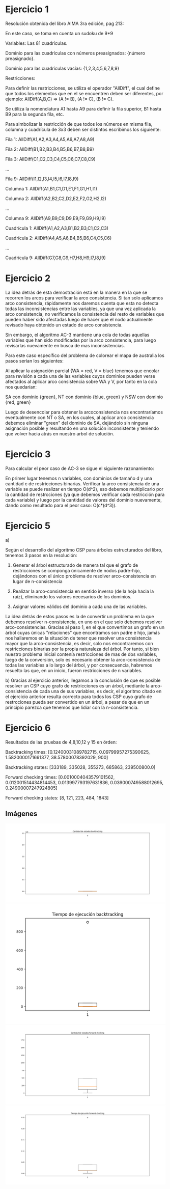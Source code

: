 # Ejercicio 1
Resolución obtenida del libro AIMA 3ra edición, pag 213:

En este caso, se toma en cuenta un sudoku de 9*9

Variables: Las 81 cuadrículas.

Dominio para las cuadrículas con números preasignados: {número preasignado}.

Dominio para las cuadrículas vacías: {1,2,3,4,5,6,7,8,9}

Restricciones:

Para definir las restricciones, se utiliza el operador "AllDiff", el cual define que todos los elementos
que en el se encuentren deben ser diferentes, por ejemplo: AllDiff(A,B,C) => (A != B), (A != C), (B != C).

Se utiliza la nomenclatura A1 hasta A9 para definir la fila superior, B1 hasta B9 para la segunda fila, etc.

Para simbolizar la restricción de que todos los números en misma fila, columna y cuadrícula de 3x3 deben ser distintos escribimos los siguiente:

Fila 1: AllDiff(A1,A2,A3,A4,A5,A6,A7,A8,A9)

Fila 2: AllDiff(B1,B2,B3,B4,B5,B6,B7,B8,B9)

Fila 3: AllDiff(C1,C2,C3,C4,C5,C6,C7,C8,C9)

...

Fila 9: AllDiff(I1,I2,I3,I4,I5,I6,I7,I8,I9)

Columna 1: AllDiff(A1,B1,C1,D1,E1,F1,G1,H1,I1)

Columna 2: AllDiff(A2,B2,C2,D2,E2,F2,G2,H2,I2)

...

Columna 9: AllDiff(A9,B9,C9,D9,E9,F9,G9,H9,I9)

Cuadrícula 1: AllDiff(A1,A2,A3,B1,B2,B3,C1,C2,C3)

Cuadrícula 2: AllDiff(A4,A5,A6,B4,B5,B6,C4,C5,C6)

...

Cuadrícula 9: AllDiff(G7,G8,G9,H7,H8,H9,I7,I8,I9)

# Ejercicio 2

La idea detrás de esta demostración está en la manera en la que se recorren los arcos para verificar la arco consistencia.
Si tan solo aplicamos arco consistencia, rápidamente nos daremos cuenta que esta no detecta todas las inconsistencias entre las variables,
ya que una vez aplicada la arco consistencia, no verificamos la consistencia del resto de variables que pueden haber sido afectadas luego 
de hacer que el nodo actualmente revisado haya obtenido un estado de arco consistencia.

Sin embargo, el algoritmo AC-3 mantiene una cola de todas aquellas variables que han sido modificadas por la arco consistencia, para luego
revisarlas nuevamente en busca de mas inconsistencias.

Para este caso específico del problema de colorear el mapa de australia los pasos serían los siguientes:

Al aplicar la asignación parcial {WA = red, V = blue} tenemos que encolar para revisión a cada una de las variables
cuyos dominios pueden verse afectados al aplicar arco consistencia sobre WA y V, por tanto en la cola nos quedarían:

SA con dominio {green}, NT con dominio {blue, green} y NSW con dominio {red, green}

Luego de desencolar para obtener la arcoconsistencia nos encontraríamos eventualmente con NT o SA,
en los cuales, al aplicar arco consistencia debemos eliminar "green" del dominio de SA, dejándolo sin ninguna asignación posible y resultando
en una solución inconsistente y teniendo que volver hacia atrás en nuestro arbol de solución.

# Ejercicio 3

Para calcular el peor caso de AC-3 se sigue el siguiente razonamiento:

En primer lugar tenemos n variables, con dominios de tamaño d y una cantidad c de restricciones binarias.
Verificar la arco consistencia de una variable se puede realizar en tiempo O(d^2), eso debemos multiplicarlo por la cantidad de restrcciones (ya que debemos verificar cada restricción para cada variable) y luego por la cantidad de valores del dominio nuevamente, dando como resultado para el peor caso: O(c*(d^3)).

# Ejercicio 5

a)

Según el desarrollo del algoritmo CSP para árboles estructurados del libro, tenemos 3 pasos en la resolución:

1) Generar el árbol estructurado de manera tal que el grafo de restricciones se componga únicamente de nodos padre-hijo, dejándonos
con el único problema de resolver arco-consistencia en lugar de n-consistencia 

2) Realizar la arco-consistencia en sentido inverso (de la hoja hacia la raiz), eliminando los valores necesarios de los dominios.

3) Asignar valores válidos del dominio a cada una de las variables.

La idea detrás de estos pasos es la de convertir un problema en la que debemos resolver n-consistencia, en uno en el que solo debemos resolver
arco-consistencias. Gracias al paso 1, en el que convertimos un grafo en un árbol cuyas únicas "relaciones" que encontramos son padre e hijo,
jamás nos hallaremos en la situación de tener que resolver una consistencia mayor que la arco-consistencia, es decir, solo nos encontraremos
con restricciones binarias por la propia naturaleza del árbol. Por tanto, si bien nuestro problema inicial contenía restricciones de mas de
dos variables, luego de la conversión, solo es necesario obtener la arco-consistencia de todas las variables a lo largo del árbol, y por
consecuencia, habremos resuelto las que, en un inicio, fueron restricciones de n variables.

b) Gracias al ejercicio anterior, llegamos a la conclusión de que es posible resolver un CSP cuyo grafo de restricciones es un árbol, mediante
la arco-consistencia de cada una de sus variables, es decir, el algoritmo citado en el ejercicio anterior resulta correcto para todos los
CSP cuyo grafo de restrcciones pueda ser convertido en un árbol, a pesar de que en un principio parezca que tenemos que lidiar con la
n-consistencia. 

# Ejercicio 6

Resultados de las pruebas de 4,8,10,12 y 15 en órden:


Backtracking times: [0.12400031089782715, 0.09799957275390625, 1.5820000171661377, 38.57800078392029, 900]

Backtracking states: [333189, 335028, 355273, 685863, 239500800.0]

Forward checking times: [0.0010004043579101562, 0.012001514434814453, 0.013997793197631836, 0.039000749588012695, 0.24900007247924805]

Forward checking states: [8, 121, 223, 484, 1843]

## Imágenes

![img](https://github.com/Juanma1223/ia-uncuyo-2021/blob/main/tp6-csp/plots/backtracking_states.png)
![img](https://github.com/Juanma1223/ia-uncuyo-2021/blob/main/tp6-csp/plots/backtracking_times.png)
![img](https://github.com/Juanma1223/ia-uncuyo-2021/blob/main/tp6-csp/plots/forward_checking_states.png)
![img](https://github.com/Juanma1223/ia-uncuyo-2021/blob/main/tp6-csp/plots/forward_checking_times.png)
